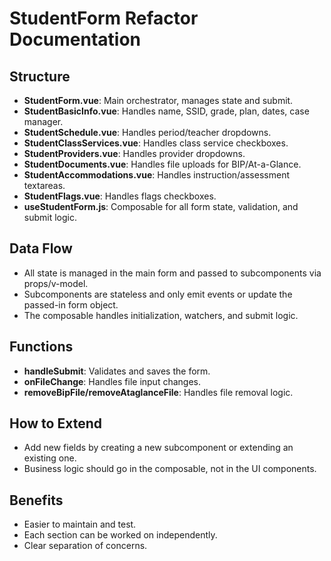 # StudentForm Refactor Documentation

## Structure

- **StudentForm.vue**: Main orchestrator, manages state and submit.
- **StudentBasicInfo.vue**: Handles name, SSID, grade, plan, dates, case manager.
- **StudentSchedule.vue**: Handles period/teacher dropdowns.
- **StudentClassServices.vue**: Handles class service checkboxes.
- **StudentProviders.vue**: Handles provider dropdowns.
- **StudentDocuments.vue**: Handles file uploads for BIP/At-a-Glance.
- **StudentAccommodations.vue**: Handles instruction/assessment textareas.
- **StudentFlags.vue**: Handles flags checkboxes.
- **useStudentForm.js**: Composable for all form state, validation, and submit logic.

## Data Flow

- All state is managed in the main form and passed to subcomponents via props/v-model.
- Subcomponents are stateless and only emit events or update the passed-in form object.
- The composable handles initialization, watchers, and submit logic.

## Functions

- **handleSubmit**: Validates and saves the form.
- **onFileChange**: Handles file input changes.
- **removeBipFile/removeAtaglanceFile**: Handles file removal logic.

## How to Extend

- Add new fields by creating a new subcomponent or extending an existing one.
- Business logic should go in the composable, not in the UI components.

## Benefits

- Easier to maintain and test.
- Each section can be worked on independently.
- Clear separation of concerns. 